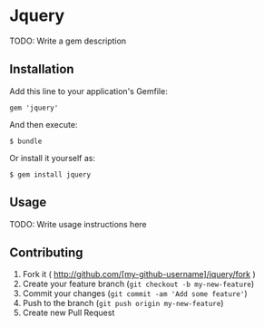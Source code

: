 # Jquery

TODO: Write a gem description

## Installation

Add this line to your application's Gemfile:

    gem 'jquery'

And then execute:

    $ bundle

Or install it yourself as:

    $ gem install jquery

## Usage

TODO: Write usage instructions here

## Contributing

1. Fork it ( http://github.com/[my-github-username]/jquery/fork )
2. Create your feature branch (`git checkout -b my-new-feature`)
3. Commit your changes (`git commit -am 'Add some feature'`)
4. Push to the branch (`git push origin my-new-feature`)
5. Create new Pull Request
